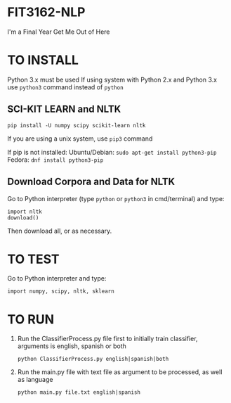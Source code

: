 # FIT3162-NLP
I'm a Final Year Get Me Out of Here

# TO INSTALL
Python 3.x must be used
If using system with Python 2.x and Python 3.x use `python3` command instead of `python`

## SCI-KIT LEARN and NLTK
`pip install -U numpy scipy scikit-learn nltk`

If you are using a unix system, use `pip3` command

If pip is not installed:
Ubuntu/Debian: `sudo apt-get install python3-pip`
Fedora: `dnf install python3-pip`

## Download Corpora and Data for NLTK
Go to Python interpreter (type `python` or `python3` in cmd/terminal) and type:

```
import nltk
download()
```

Then download all, or as necessary.

# TO TEST
Go to Python interpreter and type:

```import numpy, scipy, nltk, sklearn```

# TO RUN

1. Run the ClassifierProcess.py file first to initially train classifier, arguments is english, spanish or both

    ```
    python ClassifierProcess.py english|spanish|both
    ```

2. Run the main.py file with text file as argument to be processed, as well as language

    ```
    python main.py file.txt english|spanish
    ```
